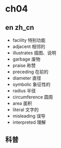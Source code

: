 # ch04

## en zh_cn

- facility 特别功能
- adjacent 相邻的
- illustrates 插图、说明
- garbage 废物
- praise 称赞
- preceding 在前的
- diameter 直径
- symbolic 象征性的
- radius 半径
- circumference 圆周
- area 面积
- literal 文字的
- misleading 误导
- interpreted 理解

## 科普
